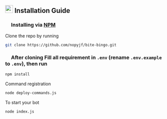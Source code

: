## <img src="https://cdn.discordapp.com/emojis/814216203466965052.png" width="25px" height="25px"> Installation Guide

### <img src="https://cdn.discordapp.com/emojis/1028680849195020308.png" width="15px" height="15px"> Installing via [NPM](https://www.npmjs.com/)
Clone the repo by running
```bash
git clone https://github.com/nopyjf/bite-bingo.git
```

### <img src="https://cdn.discordapp.com/emojis/1028680849195020308.png" width="15px" height="15px"> After cloning Fill all requirement in `.env` **(rename `.env.example` to `.env`)**, then run

```bash
npm install
```
Command registration

```bash
node deploy-commands.js
```
To start your bot 

```bash
node index.js
```